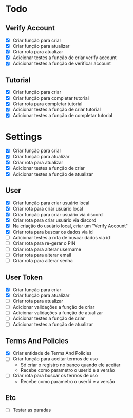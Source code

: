# Todo

## Verify Account

- [x] Criar função para criar
- [x] Criar função para atualizar
- [x] Criar rota para atualizar
- [x] Adicionar testes a função de criar verify account
- [x] Adicionar testes a função de verificar account

## Tutorial

- [x] Criar função para criar
- [x] Criar função para completar tutorial
- [x] Criar rota para completar tutorial
- [x] Adicionar testes a função de criar tutorial
- [x] Adicionar testes a função de completar tutorial

# Settings

- [x] Criar função para criar
- [x] Criar função para atualizar
- [x] Criar rota para atualizar
- [x] Adicionar testes a função de criar
- [x] Adicionar testes a função de atualizar

## User

- [x] Criar função para criar usuário local
- [x] Criar rota para criar usuário local
- [x] Criar função para criar usuário via discord
- [x] Criar rota para criar usuário via discord
- [x] Na criação do usuário local, criar um "Verify Account"
- [x] Criar rota para buscar os dados via id
- [ ] Adicionar testes a rota de buscar dados via id
- [ ] Criar rota para re-gerar o PIN
- [ ] Criar rota para alterar username
- [ ] Criar rota para alterar email
- [ ] Criar rota para alterar senha

## User Token

- [x] Criar função para criar
- [x] Criar função para atualizar
- [ ] Criar rota para atualizar
- [ ] Adicionar validações a função de criar
- [ ] Adicionar validações a função de atualizar
- [ ] Adicionar testes a função de criar
- [ ] Adicionar testes a função de atualizar

## Terms And Policies

- [x] Criar entidade de Terms And Policies
- [ ] Criar função para aceitar termos de uso
  - Só criar o registro no banco quando ele aceitar
  - Recebe como parametro o userId e a versão
- [ ] Criar rota para buscar os termos de uso
  - Recebe como parametro o userId e a versão

## Etc

- [ ] Testar as paradas
